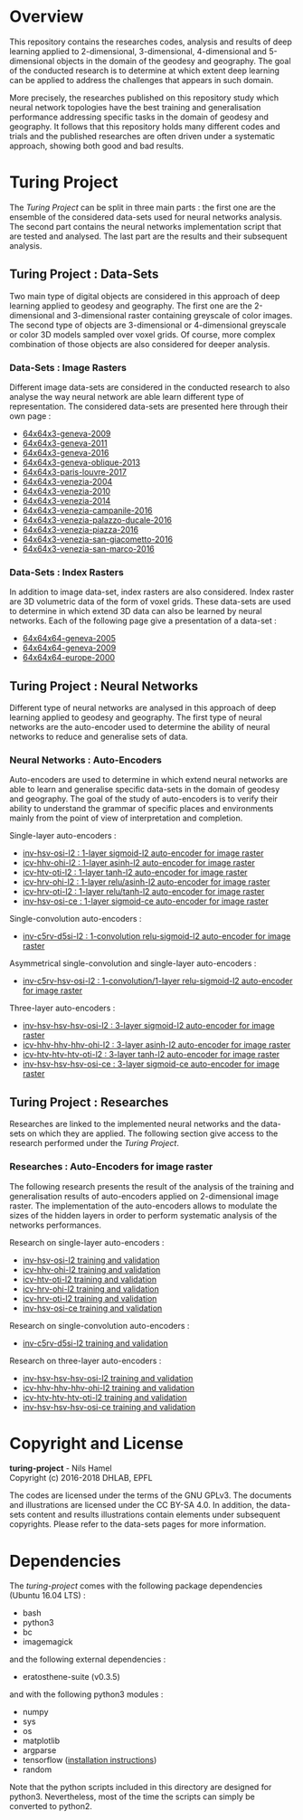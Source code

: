 # Overview

This repository contains the researches codes, analysis and results of deep learning applied to 2-dimensional, 3-dimensional, 4-dimensional and 5-dimensional objects in the domain of the geodesy and geography. The goal of the conducted research is to determine at which extent deep learning can be applied to address the challenges that appears in such domain.

More precisely, the researches published on this repository study which neural network topologies have the best training and generalisation performance addressing specific tasks in the domain of geodesy and geography. It follows that this repository holds many different codes and trials and the published researches are often driven under a systematic approach, showing both good and bad results.

# Turing Project

The _Turing Project_ can be split in three main parts : the first one are the ensemble of the considered data-sets used for neural networks analysis. The second part contains the neural networks implementation script that are tested and analysed. The last part are
the results and their subsequent analysis.

## Turing Project : Data-Sets

Two main type of digital objects are considered in this approach of deep learning applied to geodesy and geography. The first one are the 2-dimensional and 3-dimensional raster containing greyscale of color images. The second type of objects are 3-dimensional or 4-dimensional greyscale or color 3D models sampled over voxel grids. Of course, more complex combination of those objects are also considered for deeper analysis.

### Data-Sets : Image Rasters

Different image data-sets are considered in the conducted research to also analyse the way neural network are able learn different type of representation. The considered data-sets are presented here through their own page :

* [64x64x3-geneva-2009](https://github.com/nils-hamel/turing-project/blob/master/doc/dataset/64x64x3-geneva-2009.md)
* [64x64x3-geneva-2011](https://github.com/nils-hamel/turing-project/blob/master/doc/dataset/64x64x3-geneva-2011.md)
* [64x64x3-geneva-2016](https://github.com/nils-hamel/turing-project/blob/master/doc/dataset/64x64x3-geneva-2016.md)
* [64x64x3-geneva-oblique-2013](https://github.com/nils-hamel/turing-project/blob/master/doc/dataset/64x64x3-geneva-oblique-2013.md)
* [64x64x3-paris-louvre-2017](https://github.com/nils-hamel/turing-project/blob/master/doc/dataset/64x64x3-paris-louvre-2017.md)
* [64x64x3-venezia-2004](https://github.com/nils-hamel/turing-project/blob/master/doc/dataset/64x64x3-venezia-2004.md)
* [64x64x3-venezia-2010](https://github.com/nils-hamel/turing-project/blob/master/doc/dataset/64x64x3-venezia-2010.md)
* [64x64x3-venezia-2014](https://github.com/nils-hamel/turing-project/blob/master/doc/dataset/64x64x3-venezia-2014.md)
* [64x64x3-venezia-campanile-2016](https://github.com/nils-hamel/turing-project/blob/master/doc/dataset/64x64x3-venezia-campanile-2016.md)
* [64x64x3-venezia-palazzo-ducale-2016](https://github.com/nils-hamel/turing-project/blob/master/doc/dataset/64x64x3-venezia-palazzo-ducale-2016.md)
* [64x64x3-venezia-piazza-2016](https://github.com/nils-hamel/turing-project/blob/master/doc/dataset/64x64x3-venezia-piazza-2016.md)
* [64x64x3-venezia-san-giacometto-2016](https://github.com/nils-hamel/turing-project/blob/master/doc/dataset/64x64x3-venezia-san-giacometto-2016.md)
* [64x64x3-venezia-san-marco-2016](https://github.com/nils-hamel/turing-project/blob/master/doc/dataset/64x64x3-venezia-san-marco-2016.md)

### Data-Sets : Index Rasters

In addition to image data-set, index rasters are also considered. Index raster are 3D volumetric data of the form of voxel grids. These data-sets are used to determine in which extend 3D data can also be learned by neural networks. Each of the following page give a presentation of a data-set :

* [64x64x64-geneva-2005](https://github.com/nils-hamel/turing-project/blob/master/doc/dataset/64x64x64-geneva-2005.md)
* [64x64x64-geneva-2009](https://github.com/nils-hamel/turing-project/blob/master/doc/dataset/64x64x64-geneva-2009.md)
* [64x64x64-europe-2000](https://github.com/nils-hamel/turing-project/blob/master/doc/dataset/64x64x64-europe-2000.md)

## Turing Project : Neural Networks

Different type of neural networks are analysed in this approach of deep learning applied to geodesy and geography. The first type of neural networks are the auto-encoder used to determine the ability of neural networks to reduce and generalise sets of data.

### Neural Networks : Auto-Encoders

Auto-encoders are used to determine in which extend neural networks are able to learn and generalise specific data-sets in the domain of geodesy and geography. The goal of the study of auto-encoders is to verify their ability to understand the grammar of specific places and environments mainly from the point of view of interpretation and completion.

Single-layer auto-encoders :

* [inv-hsv-osi-l2 : 1-layer sigmoid-l2 auto-encoder for image raster](https://github.com/nils-hamel/turing-project/tree/master/src/turing-auto/auto-image/image-inv-hsv-osi-l2)
* [icv-hhv-ohi-l2 : 1-layer asinh-l2 auto-encoder for image raster](https://github.com/nils-hamel/turing-project/tree/master/src/turing-auto/auto-image/image-icv-hhv-ohi-l2)
* [icv-htv-oti-l2 : 1-layer tanh-l2 auto-encoder for image raster](https://github.com/nils-hamel/turing-project/tree/master/src/turing-auto/auto-image/image-icv-htv-oti-l2)
* [icv-hrv-ohi-l2 : 1-layer relu/asinh-l2 auto-encoder for image raster](https://github.com/nils-hamel/turing-project/tree/master/src/turing-auto/auto-image/image-icv-hrv-ohi-l2)
* [icv-hrv-oti-l2 : 1-layer relu/tanh-l2 auto-encoder for image raster](https://github.com/nils-hamel/turing-project/tree/master/src/turing-auto/auto-image/image-icv-hrv-oti-l2)
* [inv-hsv-osi-ce : 1-layer sigmoid-ce auto-encoder for image raster](https://github.com/nils-hamel/turing-project/tree/master/src/turing-auto/auto-image/image-inv-hsv-osi-ce)

Single-convolution auto-encoders :

* [inv-c5rv-d5si-l2 : 1-convolution relu-sigmoid-l2 auto-encoder for image raster](https://github.com/nils-hamel/turing-project/tree/master/src/turing-auto/auto-image/image-inv-c5rv-d5si-l2)

Asymmetrical single-convolution and single-layer auto-encoders :

* [inv-c5rv-hsv-osi-l2 : 1-convolution/1-layer relu-sigmoid-l2 auto-encoder for image raster](https://github.com/nils-hamel/turing-project/tree/master/src/turing-auto/auto-image/image-inv-c5rv-hsv-osi-l2)

Three-layer auto-encoders :

* [inv-hsv-hsv-hsv-osi-l2 : 3-layer sigmoid-l2 auto-encoder for image raster](https://github.com/nils-hamel/turing-project/tree/master/src/turing-auto/auto-image/image-inv-hsv-hsv-hsv-osi-l2)
* [icv-hhv-hhv-hhv-ohi-l2 : 3-layer asinh-l2 auto-encoder for image raster](https://github.com/nils-hamel/turing-project/tree/master/src/turing-auto/auto-image/image-icv-hhv-hhv-hhv-ohi-l2)
* [icv-htv-htv-htv-oti-l2 : 3-layer tanh-l2 auto-encoder for image raster](https://github.com/nils-hamel/turing-project/tree/master/src/turing-auto/auto-image/image-icv-htv-htv-htv-oti-l2)
* [inv-hsv-hsv-hsv-osi-ce : 3-layer sigmoid-ce auto-encoder for image raster](https://github.com/nils-hamel/turing-project/tree/master/src/turing-auto/auto-image/image-inv-hsv-hsv-hsv-osi-ce)

## Turing Project : Researches

Researches are linked to the implemented neural networks and the data-sets on which they are applied. The following section give access to the research performed under the _Turing Project_.

### Researches : Auto-Encoders for image raster

The following research presents the result of the analysis of the training and
generalisation results of auto-encoders applied on 2-dimensional image raster.
The implementation of the auto-encoders allows to modulate the sizes of the
hidden layers in order to perform systematic analysis of the networks performances.

Research on single-layer auto-encoders :

* [inv-hsv-osi-l2 training and validation](https://github.com/nils-hamel/turing-project/blob/master/doc/research/8a02301cb3b9f308.md)
* [icv-hhv-ohi-l2 training and validation](https://github.com/nils-hamel/turing-project/blob/master/doc/research/7002de414bd53e16.md)
* [icv-htv-oti-l2 training and validation](https://github.com/nils-hamel/turing-project/blob/master/doc/research/1dc3c6eca32c689f.md)
* [icv-hrv-ohi-l2 training and validation](https://github.com/nils-hamel/turing-project/blob/master/doc/research/c13e876576c6ecb0.md)
* [icv-hrv-oti-l2 training and validation](https://github.com/nils-hamel/turing-project/blob/master/doc/research/72d52f8ddd4b6619.md)
* [inv-hsv-osi-ce training and validation](https://github.com/nils-hamel/turing-project/blob/master/doc/research/f343816a10b17cc9.md)

Research on single-convolution auto-encoders :

* [inv-c5rv-d5si-l2 training and validation](https://github.com/nils-hamel/turing-project/blob/master/doc/research/5c6f602bcd5ba11e.md)

Research on three-layer auto-encoders :

* [inv-hsv-hsv-hsv-osi-l2 training and validation](https://github.com/nils-hamel/turing-project/blob/master/doc/research/ce026ed0ca472cbb.md)
* [icv-hhv-hhv-hhv-ohi-l2 training and validation](https://github.com/nils-hamel/turing-project/blob/master/doc/research/8f7a9e0546192e36.md)
* [icv-htv-htv-htv-oti-l2 training and validation](https://github.com/nils-hamel/turing-project/blob/master/doc/research/752ab4601e1589d8.md)
* [inv-hsv-hsv-hsv-osi-ce training and validation](https://github.com/nils-hamel/turing-project/blob/master/doc/research/c51df6368f404cc5.md)

# Copyright and License

**turing-project** - Nils Hamel <br >
Copyright (c) 2016-2018 DHLAB, EPFL

The codes are licensed under the terms of the GNU GPLv3. The documents and illustrations are licensed under the CC BY-SA 4.0. In addition, the data-sets content and results illustrations contain elements under subsequent copyrights. Please refer to the data-sets pages for more information.

# Dependencies

The _turing-project_ comes with the following package dependencies (Ubuntu 16.04 LTS) :

* bash
* python3
* bc
* imagemagick

and the following external dependencies :

* eratosthene-suite (v0.3.5)

and with the following python3 modules :

* numpy
* sys
* os
* matplotlib
* argparse
* tensorflow ([installation instructions](https://www.tensorflow.org/install/))
* random

Note that the python scripts included in this directory are designed for python3. Nevertheless, most of the time the scripts can simply be converted to python2.
